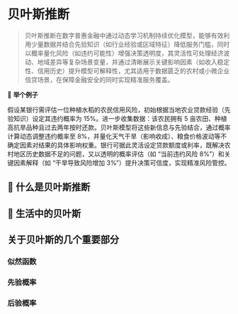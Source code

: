 
# 贝叶斯推断

>贝叶斯推断在数字普惠金融中通过动态学习机制持续优化模型，能够有效利用少量数据并结合先验知识（如行业经验或区域特征）降低服务门槛，同时以概率量化风险（如违约可能性）增强决策透明度，其灵活性可处理经济波动、地域差异等复杂场景变量，并通过清晰展示关键影响因素（如收入稳定性、信用历史）提升模型可解释性，尤其适用于数据匮乏的农村或小微企业信贷场景，在保障金融安全的同时实现精准服务覆盖。


🌰 **举个例子**

假设某银行需评估一位种植水稻的农民信用风险，初始根据当地农业贷款经验（先验知识）设定其违约概率为 15%。进一步收集数据：该农民拥有 5 亩农田、种植高抗旱品种且过去两年按时还款。贝叶斯模型将这些新信息与先验结合，通过概率计算动态调整违约概率至 8%，并量化天气干旱（影响收成）、粮食价格波动等不确定因素对结果的具体影响权重。银行可据此灵活设定贷款额度或利率，既解决农村地区历史数据不足的问题，又以透明的概率评估（如 “当前违约风险 8%”）和关键因素解释（如 “干旱导致风险增加 3%”）提升决策可信度，实现精准风险管控。



## 🧐 **什么是贝叶斯推断** 


## 📅 生活中的贝叶斯



## 关于贝叶斯的几个重要部分


### 似然函数


### 先验概率

### 后验概率

